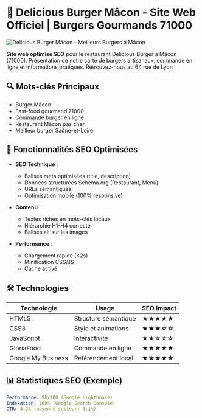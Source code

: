 # 🍔 Delicious Burger Mâcon - Site Web Officiel | Burgers Gourmands 71000

![Delicious Burger Mâcon - Meilleurs Burgers à Mâcon](https://www.deliciousburger-macon.fr/images/hero-burger.jpg)

**Site web optimisé SEO** pour le restaurant Delicious Burger à Mâcon (71000). Présentation de notre carte de burgers artisanaux, commande en ligne et informations pratiques. Retrouvez-nous au 64 rue de Lyon !

## 🔍 Mots-clés Principaux
- Burger Mâcon
- Fast-food gourmand 71000
- Commande burger en ligne
- Restaurant Mâcon pas cher
- Meilleur burger Saône-et-Loire

## 🚀 Fonctionnalités SEO Optimisées
- **SEO Technique** :
  - Balises meta optimisées (title, description)
  - Données structurées Schema.org (Restaurant, Menu)
  - URLs sémantiques
  - Optimisation mobile (100% responsive)
  
- **Contenu** :
  - Textes riches en mots-clés locaux
  - Hiérarchie H1-H4 correcte
  - Balises alt sur les images

- **Performance** :
  - Chargement rapide (<2s)
  - Minification CSS/JS
  - Cache activé

## 🛠 Technologies
| Technologie | Usage | SEO Impact |
|-------------|-------|------------|
| HTML5 | Structure sémantique | ★★★★★ |
| CSS3 | Style et animations | ★★★☆☆ |
| JavaScript | Interactivité | ★★☆☆☆ |
| GloriaFood | Commande en ligne | ★★★★★ |
| Google My Business | Référencement local | ★★★★★ |

## 📊 Statistiques SEO (Exemple)
```yaml
Performance: 98/100 (Google Lighthouse)
Indexation: 100% (Google Search Console)
CTR: 4.2% (moyenne secteur: 3.1%)
